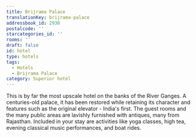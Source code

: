 ```yaml
---
title: Brijrama Palace
translationKey: brijrama-palace
addressbook_id: 2930
postalcode: ''
starcategories_id: ''
rooms: ''
draft: false
id: hotel
type: hotels
tags:
  - Hotels
  - Brijrama Palace
category: Superior hotel
---
```

This is by far the most upscale hotel on the banks of the River Ganges. A centuries-old palace, it has been restored while retaining its character and features such as the original elevator - India's first. The guest rooms and the many public areas are lavishly furnished with antiques, many from Rajasthan. Included in your stay are activities like yoga classes, high tea, evening classical music performances, and boat rides.